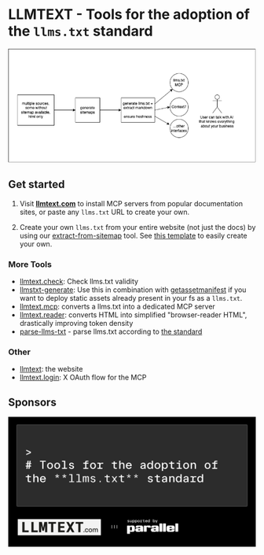 # LLMTEXT - Tools for the adoption of the `llms.txt` standard

![](context-funnel.drawio.png)

## Get started

1. Visit **[llmtext.com](https://llmtext.com)** to install MCP servers from popular documentation sites, or paste any `llms.txt` URL to create your own.

2. Create your own `llms.txt` from your entire website (not just the docs) by using our [extract-from-sitemap](extract-from-sitemap) tool. See [this template](https://github.com/parallel-web/parallel-llmtext) to easily create your own.

### More Tools

- [llmtext.check](llmtext.check): Check llms.txt validity
- [llmstxt-generate](llmstxt-generate): Use this in combination with [getassetmanifest](getassetmanifest) if you want to deploy static assets already present in your fs as a `llms.txt`.
- [llmtext.mcp](llmtext.mcp): converts a llms.txt into a dedicated MCP server
- [llmtext.reader](llmtext.reader): converts HTML into simplified "browser-reader HTML", drastically improving token density
- [parse-llms-txt](parse-llms-txt) - parse llms.txt according to [the standard](https://llmstxt.org)

### Other

- [llmtext](llmtext): the website
- [llmtext.login](llmtext.login): X OAuth flow for the MCP

## Sponsors

<a href="https://parallel.ai">
<picture>
  <source media="(prefers-color-scheme: dark)" srcset="llmtext/og-dark.jpg">
  <source media="(prefers-color-scheme: light)" srcset="llmtext/og-light.jpg">
  <img alt="Logo" src="llmtext/og-dark.jpg">
</picture>
</a>
